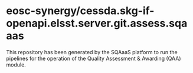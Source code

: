 <!--
SPDX-FileCopyrightText: Copyright contributors to the Software Quality Assurance as a Service (SQAaaS) project <sqaaas@ibergrid.eu>

SPDX-License-Identifier: GPL-3.0-only
-->

# eosc-synergy/cessda.skg-if-openapi.elsst.server.git.assess.sqaaas
This repository has been generated by the SQAaaS platform to run the pipelines
for the operation of the
Quality Assessment & Awarding (QAA)
module.